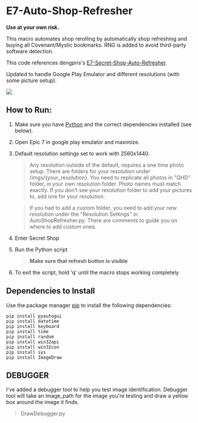 # E7-Auto-Shop-Refresher

**Use at your own risk.**

This macro automates shop rerolling by automatically shop refreshing and buying all Covenant/Mystic bookmarks. RNG is added to avoid third-party software detection.

This code references dengpris's [E7-Secret-Shop-Auto-Refresher](https://github.com/dengpris/E7-Secret-Shop-Auto-Refresher). 

Updated to handle Google Play Emulator and different resolutions (with some picture setup).

![](https://media.giphy.com/media/NSAX9N2SyPUVrih2E0/giphy-downsized-large.gif)

## How to Run:
1. Make sure you have [Python](https://www.python.org/downloads/) and the correct dependencies installed (see below).
2. Open Epic 7 in google play emulator and maximize.
3. Default resolution settings set to work with 2560x1440. 
    > Any resolution outside of the default, requires a one time photo setup. There are folders for your resolution under /imgs/{your_resolution}. You need to replicate all photos in "QHD" folder, in your own resolution folder. Photo names must match exactly. If you don't see your resolution folder to add your pictures to, add one for your resolution.
    
    > If you had to add a custom folder, you need to add your new resolution under the  "Resolution Settings" in AutoShopRefresher.py. There are comments to guide you on where to add custom ones.
4. Enter Secret Shop
5. Run the Python script 
    >__Make sure that refresh button is visible__
6. To exit the script, hold 'q' until the macro stops working completely

## Dependencies to Install
Use the package manager [pip](https://pip.pypa.io/en/stable/installation/) to install the following dependencies:
```
pip install pyautogui
pip install datetime
pip install keyboard
pip install time
pip install random
pip install win32api
pip install win32con
pip install sys
pip install ImageDraw
```

## DEBUGGER
I've added a debugger tool to help you test image identification. Debugger tool will take an image_path for the image you're testing and draw a yellow box around the image it finds.
> DrawDebugger.py
